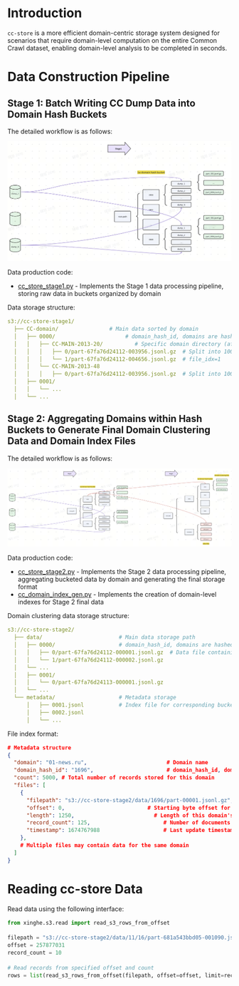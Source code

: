 # Introduction

`cc-store` is a more efficient domain-centric storage system designed for scenarios that require domain-level computation on the entire Common Crawl dataset, enabling domain-level analysis to be completed in seconds.

# Data Construction Pipeline

## Stage 1: Batch Writing CC Dump Data into Domain Hash Buckets

The detailed workflow is as follows:

![CC_Store Stage 1 Processing Workflow](/docs/images/cc_store_stage1.png)

Data production code:

- [cc_store_stage1.py](./pipeline/cc_store_stage1.py) - Implements the Stage 1 data processing pipeline, storing raw data in buckets organized by domain

Data storage structure:

```yaml
s3://cc-store-stage1/
  ├── CC-domain/                # Main data sorted by domain
  │   ├── 0000/                      # domain_hash_id, domains are hashed into 10000 buckets using xxhash.xxh64_intdigest(domain) % 10000
  │   │   ├── CC-MAIN-2013-20/          # Specific domain directory (after domain normalization)
  │   │   │   ├── 0/part-67fa76d24112-003956.jsonl.gz  # Split into 100k records, file_idx=0
  │   │   │   └── 1/part-67fa76d24112-004656.jsonl.gz  # file_idx=1
  │   │   └── CC-MAIN-2013-48
  │   │   │   ├── 0/part-67fa76d24112-003956.jsonl.gz  # Split into 100k records, file_idx=0
  │   ├── 0001/
  │   │   └── ...
  │   └── ...

```

## Stage 2: Aggregating Domains within Hash Buckets to Generate Final Domain Clustering Data and Domain Index Files

The detailed workflow is as follows:

![CC_Store Stage 2 Processing Workflow](/docs/images/cc_store_stage2.png)

Data production code:

- [cc_store_stage2.py](./pipeline/cc_store_stage2.py) - Implements the Stage 2 data processing pipeline, aggregating bucketed data by domain and generating the final storage format
- [cc_domain_index_gen.py](./pipeline/cc_domain_index_gen.py) - Implements the creation of domain-level indexes for Stage 2 final data

Domain clustering data storage structure:

```yaml
s3://cc-store-stage2/
  ├── data/                        # Main data storage path
  │   ├── 0000/                    # domain_hash_id, domains are hashed into 10000 buckets using xxhash.xxh64_intdigest(domain) % 10000
  │   │   ├── 0/part-67fa76d24112-000001.jsonl.gz  # Data file containing multiple domains, with same domain data clustered and stored consecutively
  │   │   └── 1/part-67fa76d24112-000002.jsonl.gz
  │   └── ...
  │   ├── 0001/
  │   │   └── 0/part-67fa76d24113-000001.jsonl.gz
  │   └── ...
  └── metadata/                    # Metadata storage
      │   ├── 0001.jsonl           # Index file for corresponding bucket data
      │   ├── 0002.jsonl
      │   └── ...
```

File index format:

```json
# Metadata structure
{
  "domain": "01-news.ru",                         # Domain name
  "domain_hash_id": "1696",                       # domain_hash_id, domains are hashed into 10000 buckets using xxhash.xxh64_intdigest(domain) % 10000
  "count": 5000, # Total number of records stored for this domain
  "files": [
    {
      "filepath": "s3://cc-store-stage2/data/1696/part-00001.jsonl.gz",  # File path
      "offset": 0,                          # Starting byte offset for this domain's data in the file
      "length": 1250,                         # Length of this domain's data
      "record_count": 125,                       # Number of documents within this offset and length
      "timestamp": 1674767988                    # Last update timestamp
    },
    # Multiple files may contain data for the same domain
  ]
}
```

# Reading cc-store Data

Read data using the following interface:

```python
from xinghe.s3.read import read_s3_rows_from_offset

filepath = "s3://cc-store-stage2/data/11/16/part-681a543bbd05-001090.jsonl.gz"
offset = 257877031
record_count = 10

# Read records from specified offset and count
rows = list(read_s3_rows_from_offset(filepath, offset=offset, limit=record_count))
```
